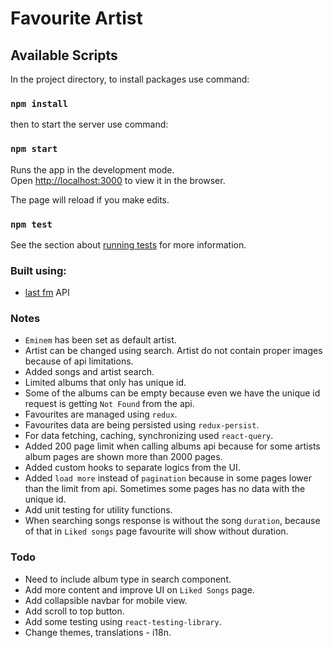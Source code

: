 Favourite Artist
================

## Available Scripts

In the project directory, to install packages use command:
### `npm install`
then to start the server use command:
### `npm start`

Runs the app in the development mode.<br>
Open [http://localhost:3000](http://localhost:3000) to view it in the browser.

The page will reload if you make edits.

### `npm test`

See the section about [running tests](https://jestjs.io/docs/getting-started) for more information.


### Built using:

* [last fm](https://www.last.fm/api) API


### Notes
* `Eminem` has been set as default artist.
* Artist can be changed using search. Artist do not contain proper images because of api limitations.
* Added songs and artist search.
* Limited albums that only has unique id. 
* Some of the albums can be empty because even we have the unique id request is getting `Not Found` from the api.        
* Favourites are managed using `redux`.
* Favourites data are being persisted using `redux-persist`.
* For data fetching, caching, synchronizing used `react-query`.
* Added 200 page limit when calling albums api because for some artists album pages are shown more than 2000 pages.
* Added custom hooks to separate logics from the UI.
* Added `load more` instead of `pagination` because in some pages lower than the limit from api. Sometimes some pages has no data with the unique id.
* Add unit testing for utility functions.
* When searching songs response is without the song `duration`, because of that in `Liked songs` page favourite will show without duration. 

### Todo
* Need to include album type in search component.
* Add more content and improve UI on `Liked Songs` page.
* Add collapsible navbar for mobile view.
* Add scroll to top button.
* Add some testing using `react-testing-library`.
* Change themes, translations - i18n.
